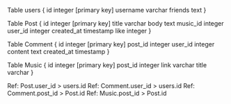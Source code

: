 Table users {
  id integer [primary key]
  username varchar
  friends text
}

Table Post {
  id integer [primary key]
  title varchar
  body text
  music_id integer
  user_id integer
  created_at timestamp
  like integer
}

Table Comment {
  id integer [primary key]
  post_id integer
  user_id integer
  content text
  created_at timestamp
}

Table Music {
  id integer [primary key]
  post_id integer
  link varchar
  title varchar
}

Ref: Post.user_id > users.id
Ref: Comment.user_id > users.id
Ref: Comment.post_id > Post.id
Ref: Music.post_id > Post.id